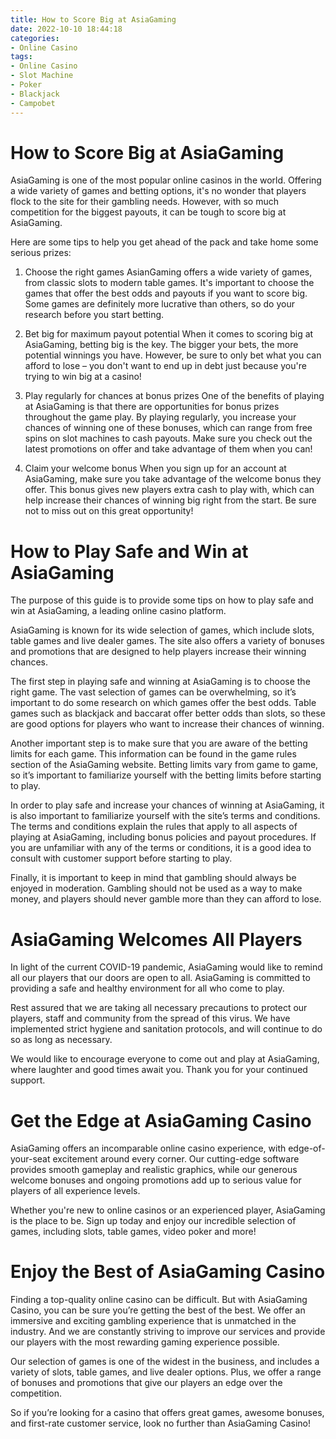 ```yaml
---
title: How to Score Big at AsiaGaming 
date: 2022-10-10 18:44:18
categories:
- Online Casino
tags:
- Online Casino
- Slot Machine
- Poker
- Blackjack
- Campobet
---
```



#  How to Score Big at AsiaGaming 

AsiaGaming is one of the most popular online casinos in the world. Offering a wide variety of games and betting options, it's no wonder that players flock to the site for their gambling needs. However, with so much competition for the biggest payouts, it can be tough to score big at AsiaGaming.

Here are some tips to help you get ahead of the pack and take home some serious prizes:

1. Choose the right games
AsianGaming offers a wide variety of games, from classic slots to modern table games. It's important to choose the games that offer the best odds and payouts if you want to score big. Some games are definitely more lucrative than others, so do your research before you start betting.

2. Bet big for maximum payout potential
When it comes to scoring big at AsiaGaming, betting big is the key. The bigger your bets, the more potential winnings you have. However, be sure to only bet what you can afford to lose – you don't want to end up in debt just because you're trying to win big at a casino!

3. Play regularly for chances at bonus prizes
One of the benefits of playing at AsiaGaming is that there are opportunities for bonus prizes throughout the game play. By playing regularly, you increase your chances of winning one of these bonuses, which can range from free spins on slot machines to cash payouts. Make sure you check out the latest promotions on offer and take advantage of them when you can!

4. Claim your welcome bonus
When you sign up for an account at AsiaGaming, make sure you take advantage of the welcome bonus they offer. This bonus gives new players extra cash to play with, which can help increase their chances of winning big right from the start. Be sure not to miss out on this great opportunity!

#  How to Play Safe and Win at AsiaGaming 

The purpose of this guide is to provide some tips on how to play safe and win at AsiaGaming, a leading online casino platform. 

AsiaGaming is known for its wide selection of games, which include slots, table games and live dealer games. The site also offers a variety of bonuses and promotions that are designed to help players increase their winning chances. 

The first step in playing safe and winning at AsiaGaming is to choose the right game. The vast selection of games can be overwhelming, so it’s important to do some research on which games offer the best odds. Table games such as blackjack and baccarat offer better odds than slots, so these are good options for players who want to increase their chances of winning. 

Another important step is to make sure that you are aware of the betting limits for each game. This information can be found in the game rules section of the AsiaGaming website. Betting limits vary from game to game, so it’s important to familiarize yourself with the betting limits before starting to play. 

In order to play safe and increase your chances of winning at AsiaGaming, it is also important to familiarize yourself with the site’s terms and conditions. The terms and conditions explain the rules that apply to all aspects of playing at AsiaGaming, including bonus policies and payout procedures. If you are unfamiliar with any of the terms or conditions, it is a good idea to consult with customer support before starting to play. 

Finally, it is important to keep in mind that gambling should always be enjoyed in moderation. Gambling should not be used as a way to make money, and players should never gamble more than they can afford to lose.

#  AsiaGaming Welcomes All Players 

In light of the current COVID-19 pandemic, AsiaGaming would like to remind all our players that our doors are open to all. AsiaGaming is committed to providing a safe and healthy environment for all who come to play.

Rest assured that we are taking all necessary precautions to protect our players, staff and community from the spread of this virus. We have implemented strict hygiene and sanitation protocols, and will continue to do so as long as necessary.

We would like to encourage everyone to come out and play at AsiaGaming, where laughter and good times await you. Thank you for your continued support.

#  Get the Edge at AsiaGaming Casino 

AsiaGaming offers an incomparable online casino experience, with edge-of-your-seat excitement around every corner. Our cutting-edge software provides smooth gameplay and realistic graphics, while our generous welcome bonuses and ongoing promotions add up to serious value for players of all experience levels.

Whether you're new to online casinos or an experienced player, AsiaGaming is the place to be. Sign up today and enjoy our incredible selection of games, including slots, table games, video poker and more!

#  Enjoy the Best of AsiaGaming Casino

Finding a top-quality online casino can be difficult. But with AsiaGaming Casino, you can be sure you’re getting the best of the best. We offer an immersive and exciting gambling experience that is unmatched in the industry. And we are constantly striving to improve our services and provide our players with the most rewarding gaming experience possible.

Our selection of games is one of the widest in the business, and includes a variety of slots, table games, and live dealer options. Plus, we offer a range of bonuses and promotions that give our players an edge over the competition.

So if you’re looking for a casino that offers great games, awesome bonuses, and first-rate customer service, look no further than AsiaGaming Casino!